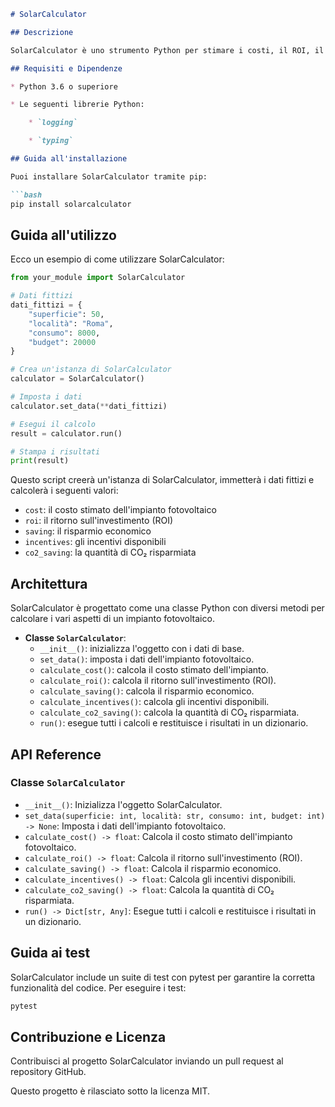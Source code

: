```markdown
# SolarCalculator

## Descrizione

SolarCalculator è uno strumento Python per stimare i costi, il ROI, il risparmio economico, gli incentivi e la riduzione delle emissioni di CO₂ per un impianto fotovoltaico domestico. 

## Requisiti e Dipendenze

* Python 3.6 o superiore

* Le seguenti librerie Python:

    * `logging`

    * `typing`

## Guida all'installazione

Puoi installare SolarCalculator tramite pip:

```bash
pip install solarcalculator
```

## Guida all'utilizzo

Ecco un esempio di come utilizzare SolarCalculator:

```python
from your_module import SolarCalculator

# Dati fittizi
dati_fittizi = {
    "superficie": 50,
    "località": "Roma",
    "consumo": 8000,
    "budget": 20000
}

# Crea un'istanza di SolarCalculator
calculator = SolarCalculator()

# Imposta i dati
calculator.set_data(**dati_fittizi)

# Esegui il calcolo
result = calculator.run()

# Stampa i risultati
print(result)
```

Questo script creerà un'istanza di SolarCalculator, immetterà i dati fittizi e calcolerà i seguenti valori:

* `cost`: il costo stimato dell'impianto fotovoltaico
* `roi`: il ritorno sull'investimento (ROI)
* `saving`: il risparmio economico
* `incentives`: gli incentivi disponibili
* `co2_saving`: la quantità di CO₂ risparmiata

## Architettura

SolarCalculator è progettato come una classe Python con diversi metodi per calcolare i vari aspetti di un impianto fotovoltaico.

* **Classe `SolarCalculator`**:
    * `__init__()`: inizializza l'oggetto con i dati di base.
    * `set_data()`: imposta i dati dell'impianto fotovoltaico.
    * `calculate_cost()`: calcola il costo stimato dell'impianto.
    * `calculate_roi()`: calcola il ritorno sull'investimento (ROI).
    * `calculate_saving()`: calcola il risparmio economico.
    * `calculate_incentives()`: calcola gli incentivi disponibili.
    * `calculate_co2_saving()`: calcola la quantità di CO₂ risparmiata.
    * `run()`: esegue tutti i calcoli e restituisce i risultati in un dizionario.

## API Reference

### Classe `SolarCalculator`

* `__init__()`: Inizializza l'oggetto SolarCalculator.
* `set_data(superficie: int, località: str, consumo: int, budget: int) -> None`: Imposta i dati dell'impianto fotovoltaico.
* `calculate_cost() -> float`: Calcola il costo stimato dell'impianto fotovoltaico.
* `calculate_roi() -> float`: Calcola il ritorno sull'investimento (ROI).
* `calculate_saving() -> float`: Calcola il risparmio economico.
* `calculate_incentives() -> float`: Calcola gli incentivi disponibili.
* `calculate_co2_saving() -> float`: Calcola la quantità di CO₂ risparmiata.
* `run() -> Dict[str, Any]`: Esegue tutti i calcoli e restituisce i risultati in un dizionario.

## Guida ai test

SolarCalculator include un suite di test con pytest per garantire la corretta funzionalità del codice. Per eseguire i test:

```bash
pytest
```

## Contribuzione e Licenza

Contribuisci al progetto SolarCalculator inviando un pull request al repository GitHub.

Questo progetto è rilasciato sotto la licenza MIT.



```